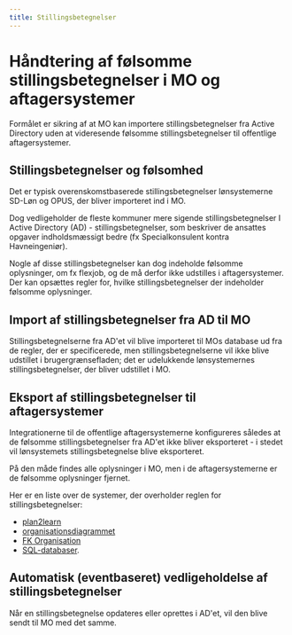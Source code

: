 ```yaml
---
title: Stillingsbetegnelser
---
```


# Håndtering af følsomme stillingsbetegnelser i MO og aftagersystemer

Formålet er sikring af at MO kan importere stillingsbetegnelser fra Active Directory uden at videresende følsomme stillingsbetegnelser til offentlige aftagersystemer.

## Stillingsbetegnelser og følsomhed

Det er typisk overenskomstbaserede stillingsbetegnelser lønsystemerne SD-Løn og OPUS, der bliver importeret ind i MO.

Dog vedligeholder de fleste kommuner mere sigende stillingsbetegnelser I Active Directory (AD) - stillingsbetegnelser, som beskriver de ansattes opgaver indholdsmæssigt bedre (fx Specialkonsulent kontra Havneingeniør).

Nogle af disse stillingsbetegnelser kan dog indeholde følsomme oplysninger, om fx flexjob, og de må derfor ikke udstilles i aftagersystemer. Der kan opsættes regler for, hvilke stillingsbetegnelser der indeholder følsomme oplysninger.

## Import af stillingsbetegnelser fra AD til MO

Stillingsbetegnelserne fra AD'et vil blive importeret til MOs database ud fra de regler, der er specificerede, men stillingsbetegnelserne vil ikke blive udstillet i brugergrænsefladen; det er udelukkende lønsystemernes stillingsbetegnelser, der bliver udstillet i MO.

## Eksport af stillingsbetegnelser til aftagersystemer

Integrationerne til de offentlige aftagersystemerne konfigureres således at de følsomme stillingsbetegnelser fra AD'et ikke bliver eksporteret - i stedet vil lønsystemets stillingsbetegnelse blive eksporteret.

På den måde findes alle oplysninger i MO, men i de aftagersystemerne er de følsomme oplysninger fjernet.

Her er en liste over de systemer, der overholder reglen for stillingsbetegnelser:

- [plan2learn](https://rammearkitektur.docs.magenta.dk/os2mo/data-import-export/exporters/plan2learn.html)
- [organisationsdiagrammet](https://rammearkitektur.docs.magenta.dk/os2mo/data-import-export/exporters/org-chart.html)
- [FK Organisation](https://rammearkitektur.docs.magenta.dk/os2mo/data-import-export/exporters/os2sync.html)
- [SQL-databaser](https://rammearkitektur.docs.magenta.dk/os2mo/data-import-export/exporters/sql_export.html).

## Automatisk (eventbaseret) vedligeholdelse af stillingsbetegnelser

Når en stillingsbetegnelse opdateres eller oprettes i AD'et, vil den blive sendt til MO med det samme.
